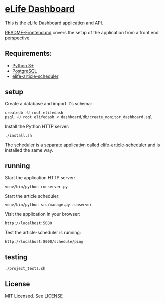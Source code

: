 # [eLife Dashboard](https://github.com/elifesciences/elife-dashboard/)

This is the eLife Dashboard application and API.

[README-Frontend.md](README-Frontend.md) covers the setup of the application from a front end perspective.

## Requirements:

* [Python 3+](https://www.python.org/)
* [PostgreSQL](https://www.postgresql.org/)
* [elife-article-scheduler](https://github.com/elifesciences/elife-article-scheduler)

## setup

Create a database and import it's schema:
    
    createdb -U root elifedash
    psql -U root elifedash < dashboard/db/create_monitor_dashboard.sql

Install the Python HTTP server:

    ./install.sh

The scheduler is a separate application called [elife-article-scheduler](https://github.com/elifesciences/elife-article-scheduler)
and is installed the same way.

## running

Start the application HTTP server:

    venv/bin/python runserver.py

Start the article scheduler:

    venv/bin/python src/manage.py runserver

Visit the application in your browser:

    http://localhost:5000

Test the article-scheduler is running:

    http://localhost:8000/schedule/ping

## testing

    ./project_tests.sh

## License

MIT Licensed. See [LICENSE](LICENSE)
